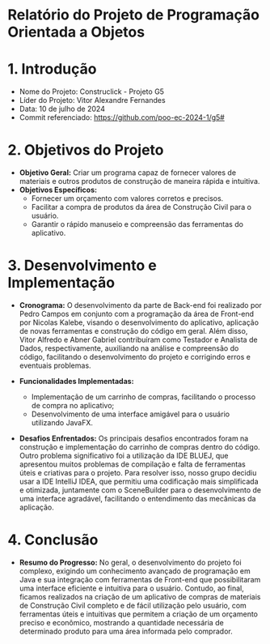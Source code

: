 # Relatório do Projeto de Programação Orientada a Objetos

# 1. Introdução

- Nome do Projeto: Construclick - Projeto G5
- Líder do Projeto: Vitor Alexandre Fernandes
- Data: 10 de julho de 2024
- Commit referenciado: https://github.com/poo-ec-2024-1/g5#

# 2. Objetivos do Projeto

- **Objetivo Geral:** Criar um programa capaz de fornecer valores de materiais e outros produtos de construção de maneira rápida e intuitiva.
- **Objetivos Específicos:**
  - Fornecer um orçamento com valores corretos e precisos.
  - Facilitar a compra de produtos da área de Construção Civil para o usuário.
  - Garantir o rápido manuseio e compreensão das ferramentas do aplicativo.

# 3. Desenvolvimento e Implementação

- **Cronograma:**
  O desenvolvimento da parte de Back-end foi realizado por Pedro Campos em conjunto com a programação da área de Front-end por Nicolas Kalebe, visando o desenvolvimento do aplicativo, 
  aplicação de novas ferramentas e construção do código em geral. Além disso, Vitor Alfredo e Abner Gabriel contribuíram como Testador e Analista de Dados, respectivamente, 
  auxiliando na análise e compreensão do código, facilitando o desenvolvimento do projeto e corrigindo erros e eventuais problemas.

- **Funcionalidades Implementadas:**
  - Implementação de um carrinho de compras, facilitando o processo de compra no aplicativo;
  - Desenvolvimento de uma interface amigável para o usuário utilizando JavaFX.

- **Desafios Enfrentados:**
  Os principais desafios encontrados foram na construção e implementação do carrinho de compras dentro do código. Outro problema significativo foi a utilização da IDE BLUEJ, 
  que apresentou muitos problemas de compilação e falta de ferramentas úteis e criativas para o projeto. Para resolver isso, nosso grupo decidiu usar a IDE IntelliJ IDEA, 
  que permitiu uma codificação mais simplificada e otimizada, juntamente com o SceneBuilder para o desenvolvimento de uma interface agradável, facilitando o entendimento das mecânicas da aplicação.

# 4. Conclusão

- **Resumo do Progresso:**
  No geral, o desenvolvimento do projeto foi complexo, exigindo um conhecimento avançado de programação em Java e sua integração com ferramentas de Front-end que possibilitaram uma interface eficiente e 
  intuitiva para o usuário. Contudo, ao final, ficamos realizados na criação de um aplicativo de compras de materiais de Construção Civil completo e de fácil utilização pelo usuário, 
  com ferramentas úteis e intuitivas que permitem a criação de um orçamento preciso e econômico, mostrando a quantidade necessária de determinado produto para uma área informada pelo comprador.
